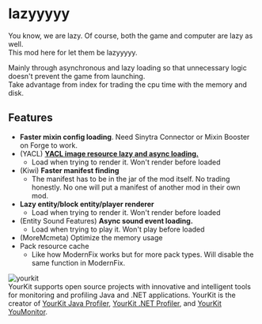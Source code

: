 # lazyyyyy
  
You know, we are lazy. Of course, both the game and computer are lazy as well.  
This mod here for let them be lazyyyyy.  
  
Mainly through asynchronous and lazy loading so that unnecessary logic doesn't prevent the game from launching.  
Take advantage from index for trading the cpu time with the memory and disk.  

## Features
- **Faster mixin config loading**. Need Sinytra Connector or Mixin Booster on Forge to work.
- (YACL) [**YACL image resource lazy and async loading.** ](https://github.com/isXander/YetAnotherConfigLib/issues/218)
    - Load when trying to render it. Won't render before loaded
- (Kiwi) **Faster manifest finding**
    - The manifest has to be in the jar of the mod itself. No trading honestly. No one will put a manifest of another mod in their own mod.
- **Lazy entity/block entity/player renderer**
    - Load when trying to render it. Won't render before loaded
- (Entity Sound Features) **Async sound event loading.**
    - Load when trying to play it. Won't play before loaded
- (MoreMcmeta) Optimize the memory usage
- Pack resource cache
    - Like how ModernFix works but for more pack types. Will disable the same function in ModernFix.
  
  
![yourkit](https://www.yourkit.com/images/yklogo.png)  
YourKit supports open source projects with innovative and intelligent tools
for monitoring and profiling Java and .NET applications.
YourKit is the creator of <a href="https://www.yourkit.com/java/profiler/">YourKit Java Profiler</a>,
<a href="https://www.yourkit.com/dotnet-profiler/">YourKit .NET Profiler</a>,
and <a href="https://www.yourkit.com/youmonitor/">YourKit YouMonitor</a>.
